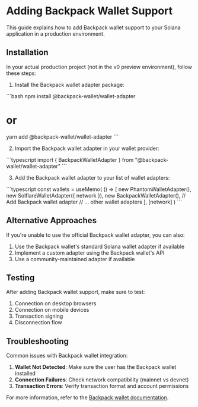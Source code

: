 # Adding Backpack Wallet Support

This guide explains how to add Backpack wallet support to your Solana application in a production environment.

## Installation

In your actual production project (not in the v0 preview environment), follow these steps:

1. Install the Backpack wallet adapter package:

\`\`\`bash
npm install @backpack-wallet/wallet-adapter
# or
yarn add @backpack-wallet/wallet-adapter
\`\`\`

2. Import the Backpack wallet adapter in your wallet provider:

\`\`\`typescript
import { BackpackWalletAdapter } from "@backpack-wallet/wallet-adapter"
\`\`\`

3. Add the Backpack wallet adapter to your list of wallet adapters:

\`\`\`typescript
const wallets = useMemo(
  () => [
    new PhantomWalletAdapter(),
    new SolflareWalletAdapter({ network }),
    new BackpackWalletAdapter(), // Add Backpack wallet adapter
    // ... other wallet adapters
  ],
  [network]
)
\`\`\`

## Alternative Approaches

If you're unable to use the official Backpack wallet adapter, you can also:

1. Use the Backpack wallet's standard Solana wallet adapter if available
2. Implement a custom adapter using the Backpack wallet's API
3. Use a community-maintained adapter if available

## Testing

After adding Backpack wallet support, make sure to test:

1. Connection on desktop browsers
2. Connection on mobile devices
3. Transaction signing
4. Disconnection flow

## Troubleshooting

Common issues with Backpack wallet integration:

1. **Wallet Not Detected**: Make sure the user has the Backpack wallet installed
2. **Connection Failures**: Check network compatibility (mainnet vs devnet)
3. **Transaction Errors**: Verify transaction format and account permissions

For more information, refer to the [Backpack wallet documentation](https://docs.backpack.exchange/).
